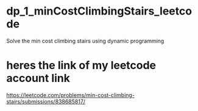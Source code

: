 # dp_1_minCostClimbingStairs_leetcode
Solve the min cost climbing stairs using dynamic programming 
# heres the link of my leetcode account link
https://leetcode.com/problems/min-cost-climbing-stairs/submissions/838685817/
